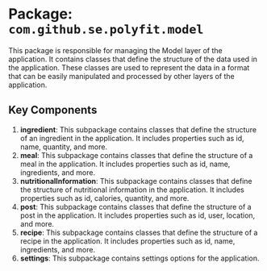 # Package: `com.github.se.polyfit.model`

This package is responsible for managing the Model layer of the application. It contains classes
that define the structure of the data used in the application. These classes are used to represent
the data in a format that can be easily manipulated and processed by other layers of the
application.

## Key Components

1. **ingredient**: This subpackage contains classes that define the structure of an ingredient in
   the application. It includes properties such as id, name, quantity, and more.
2. **meal**: This subpackage contains classes that define the structure of a meal in the
   application. It includes properties such as id, name, ingredients, and more.
3. **nutritionalInformation**: This subpackage contains classes that define the structure of
   nutritional information in the application. It includes properties such as id, calories,
   quantity, and more.
4. **post**: This subpackage contains classes that define the structure of a post in the
   application. It includes properties such as id, user, location, and more.
5. **recipe**: This subpackage contains classes that define the structure of a recipe in the
   application. It includes properties such as id, name, ingredients, and more.
6. **settings**: This subpackage contains settings options for the application.

